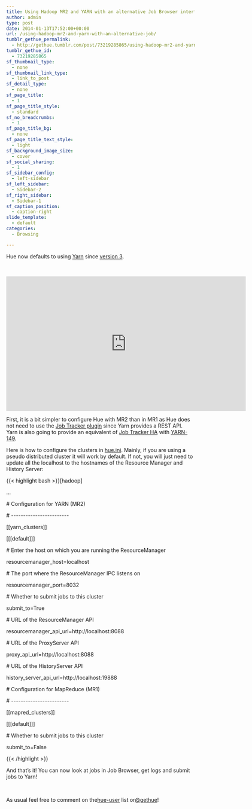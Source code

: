 ```yaml
---
title: Using Hadoop MR2 and YARN with an alternative Job Browser interface
author: admin
type: post
date: 2014-01-13T17:52:00+00:00
url: /using-hadoop-mr2-and-yarn-with-an-alternative-job/
tumblr_gethue_permalink:
  - http://gethue.tumblr.com/post/73219285865/using-hadoop-mr2-and-yarn-with-an-alternative-job
tumblr_gethue_id:
  - 73219285865
sf_thumbnail_type:
  - none
sf_thumbnail_link_type:
  - link_to_post
sf_detail_type:
  - none
sf_page_title:
  - 1
sf_page_title_style:
  - standard
sf_no_breadcrumbs:
  - 1
sf_page_title_bg:
  - none
sf_page_title_text_style:
  - light
sf_background_image_size:
  - cover
sf_social_sharing:
  - 1
sf_sidebar_config:
  - left-sidebar
sf_left_sidebar:
  - Sidebar-2
sf_right_sidebar:
  - Sidebar-1
sf_caption_position:
  - caption-right
slide_template:
  - default
categories:
  - Browsing

---
```

<p id="docs-internal-guid-15de28ba-8cb7-247f-caf6-d0f1c5b75f25">
  <span>Hue now defaults to using </span><a href="https://hadoop.apache.org/docs/current2/hadoop-yarn/hadoop-yarn-site/YARN.html"><span>Yarn</span></a><span> since </span><a href="http://gethue.tumblr.com/post/69115755563/hue-3-5-and-its-redesign-are-out"><span>version 3</span></a><span>.</span>
</p>

&nbsp;

<iframe src="https://player.vimeo.com/video/84027054?dnt=1&app_id=122963" width="640" height="360" frameborder="0" title="Hadoop Tutorial: Using Yarn and Job Browser with Hue" allow="autoplay; fullscreen" allowfullscreen></iframe>

First, it is a bit simpler to configure Hue with MR2 than in MR1 as Hue does not need to use the [Job Tracker plugin][1] since Yarn provides a REST API. Yarn is also going to provide an equivalent of <a href="http://gethue.tumblr.com/post/71637613809/jobtracker-high-availability-ha-in-mr1" target="_blank" rel="noopener noreferrer">Job Tracker HA</a> with [<span>YARN-149</span>][2].

Here is how to configure the clusters in [hue.ini][3]. Mainly, if you are using a pseudo distributed cluster it will work by default. If not, you will just need to update all the localhost to the hostnames of the Resource Manager and History Server:

{{< highlight bash >}}[hadoop]

...

\# Configuration for YARN (MR2)

\# ------------------------

[[yarn_clusters]]

[[[default]]]

\# Enter the host on which you are running the ResourceManager

resourcemanager_host=localhost

\# The port where the ResourceManager IPC listens on

resourcemanager_port=8032

\# Whether to submit jobs to this cluster

submit_to=True

\# URL of the ResourceManager API

resourcemanager_api_url=http://localhost:8088

\# URL of the ProxyServer API

proxy_api_url=http://localhost:8088

\# URL of the HistoryServer API

history_server_api_url=http://localhost:19888

\# Configuration for MapReduce (MR1)

\# ------------------------

[[mapred_clusters]]

[[[default]]]

\# Whether to submit jobs to this cluster

submit_to=False

{{< /highlight >}}

<span>And that’s it! You can now look at jobs in Job Browser, get logs and submit jobs to Yarn!</span>

&nbsp;

<span>As usual feel free to comment on the</span>[<span>hue-user</span>][4] <span>list or</span>[<span>@gethue</span>][5]<span>!</span>

 [1]: http://cloudera.github.io/hue/docs-3.5.0/manual.html#_configure_mapreduce_0_20_mr1
 [2]: https://issues.apache.org/jira/browse/YARN-149
 [3]: https://github.com/cloudera/hue/blob/master/desktop/conf/pseudo-distributed.ini.tmpl#L433
 [4]: http://groups.google.com/a/cloudera.org/group/hue-user
 [5]: https://twitter.com/gethue

